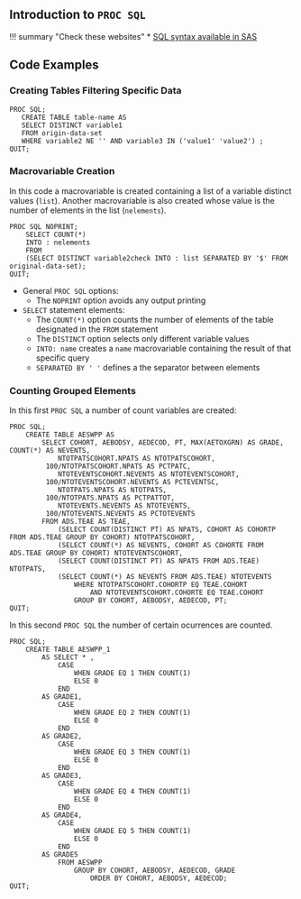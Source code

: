 ## Introduction to `PROC SQL`

!!! summary "Check these websites"
    * [SQL syntax available in SAS](http://support.sas.com/documentation/cdl/en/proc/61895/HTML/default/viewer.htm#a000086336.htm)

## Code Examples

### Creating Tables Filtering Specific Data

```
PROC SQL;
   CREATE TABLE table-name AS
   SELECT DISTINCT variable1
   FROM origin-data-set
   WHERE variable2 NE '' AND variable3 IN ('value1' 'value2') ; 
QUIT;
```

### Macrovariable Creation 

In this code a macrovariable is created containing a list of a variable distinct values (`list`). Another macrovariable is also created whose value is the number of elements in the list (`nelements`).

```
PROC SQL NOPRINT;
	SELECT COUNT(*) 
	INTO : nelements
	FROM 
  	(SELECT DISTINCT variable2check INTO : list SEPARATED BY '$' FROM original-data-set);
QUIT;
```

* General `PROC SQL` options:
    * The `NOPRINT` option avoids any output printing
* `SELECT` statement elements:
    * The `COUNT(*)` option counts the number of elements of the table designated in the `FROM` statement
    * The `DISTINCT` option selects only different variable values
    * `INTO: name` creates a `name` macrovariable containing the result of that specific query
    * `SEPARATED BY ' '` defines a the separator between elements
    
### Counting Grouped Elements

In this first `PROC SQL` a number of count variables are created:
```
PROC SQL;
	CREATE TABLE AESWPP AS
		SELECT COHORT, AEBODSY, AEDECOD, PT, MAX(AETOXGRN) AS GRADE, COUNT(*) AS NEVENTS, 
			NTOTPATSCOHORT.NPATS AS NTOTPATSCOHORT, 
         100/NTOTPATSCOHORT.NPATS AS PCTPATC,
			NTOTEVENTSCOHORT.NEVENTS AS NTOTEVENTSCOHORT, 
         100/NTOTEVENTSCOHORT.NEVENTS AS PCTEVENTSC,
			NTOTPATS.NPATS AS NTOTPATS, 
         100/NTOTPATS.NPATS AS PCTPATTOT,
			NTOTEVENTS.NEVENTS AS NTOTEVENTS, 
         100/NTOTEVENTS.NEVENTS AS PCTOTEVENTS
		FROM ADS.TEAE AS TEAE, 
			(SELECT COUNT(DISTINCT PT) AS NPATS, COHORT AS COHORTP FROM ADS.TEAE GROUP BY COHORT) NTOTPATSCOHORT,
			(SELECT COUNT(*) AS NEVENTS, COHORT AS COHORTE FROM ADS.TEAE GROUP BY COHORT) NTOTEVENTSCOHORT,
			(SELECT COUNT(DISTINCT PT) AS NPATS FROM ADS.TEAE) NTOTPATS,
			(SELECT COUNT(*) AS NEVENTS FROM ADS.TEAE) NTOTEVENTS
				WHERE NTOTPATSCOHORT.COHORTP EQ TEAE.COHORT
					AND NTOTEVENTSCOHORT.COHORTE EQ TEAE.COHORT
				GROUP BY COHORT, AEBODSY, AEDECOD, PT;
QUIT;
```

In this second `PROC SQL` the number of certain ocurrences are counted.
```
PROC SQL;
	CREATE TABLE AESWPP_1
		AS SELECT * ,
			CASE 
				WHEN GRADE EQ 1 THEN COUNT(1) 
				ELSE 0 
			END 
		AS GRADE1,
			CASE 
				WHEN GRADE EQ 2 THEN COUNT(1) 
				ELSE 0 
			END 
		AS GRADE2,
			CASE 
				WHEN GRADE EQ 3 THEN COUNT(1) 
				ELSE 0 
			END 
		AS GRADE3,
			CASE 
				WHEN GRADE EQ 4 THEN COUNT(1) 
				ELSE 0 
			END 
		AS GRADE4,
			CASE 
				WHEN GRADE EQ 5 THEN COUNT(1) 
				ELSE 0 
			END 
		AS GRADE5
			FROM AESWPP
				GROUP BY COHORT, AEBODSY, AEDECOD, GRADE
					ORDER BY COHORT, AEBODSY, AEDECOD;
QUIT;
```
